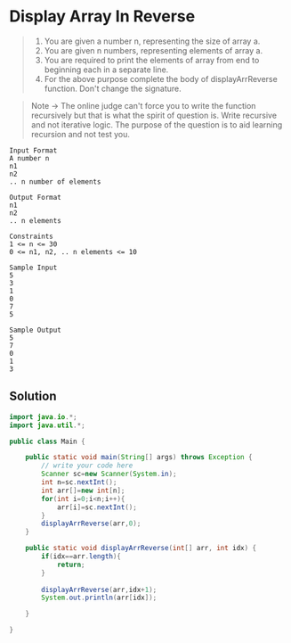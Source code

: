 # Display Array In Reverse

> 1. You are given a number n, representing the size of array a.
> 2. You are given n numbers, representing elements of array a.
> 3. You are required to print the elements of array from end to beginning each in a separate line.
> 4. For the above purpose complete the body of displayArrReverse function. Don't change the signature.

> Note -> The online judge can't force you to write the function recursively but that is what the spirit of question is. Write recursive and not iterative logic. The purpose of the question is to aid learning recursion and not test you.

```text
Input Format
A number n
n1
n2
.. n number of elements

Output Format
n1
n2
.. n elements

Constraints
1 <= n <= 30
0 <= n1, n2, .. n elements <= 10

Sample Input
5
3
1
0
7
5

Sample Output
5
7
0
1
3
```
## Solution
```java
import java.io.*;
import java.util.*;

public class Main {

    public static void main(String[] args) throws Exception {
        // write your code here
        Scanner sc=new Scanner(System.in);
        int n=sc.nextInt();
        int arr[]=new int[n];
        for(int i=0;i<n;i++){
            arr[i]=sc.nextInt();
        }
        displayArrReverse(arr,0);
    }

    public static void displayArrReverse(int[] arr, int idx) {
        if(idx==arr.length){
            return;
        }
        
        displayArrReverse(arr,idx+1);
        System.out.println(arr[idx]);

    }

}
```
